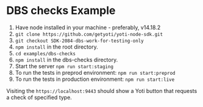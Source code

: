 # DBS checks Example

1. Have node installed in your machine - preferably, v14.18.2
2. `git clone https://github.com/getyoti/yoti-node-sdk.git`
3. `git checkout SDK-2084-dbs-work-for-testing-only`
4. `npm install` in the root directory.
5. `cd examples/dbs-checks`
6. `npm install` in the dbs-checks directory.
7. Start the server `npm run start:staging`
8. To run the tests in preprod environment: `npm run start:preprod`
9. To run the tests in production environment: `npm run start:live`

Visiting the `https://localhost:9443` should show a Yoti button that requests a check of specified type.
